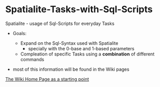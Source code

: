 Spatialite-Tasks-with-Sql-Scripts
=================================

Spatialite - usage of Sql-Scripts for everyday Tasks

* Goals:
   * Expand on the Sql-Syntax used with Spatialite 
      * specially with the 0-base and 1-based parameters
   * Compleation of specific Tasks using a **combination** of different commands

* most of this information will be found in the Wiki pages

[The Wiki Home Page as a starting point](https://github.com/mj10777/Spatialite-Tasks-with-Sql-Scripts/wiki/Home)

